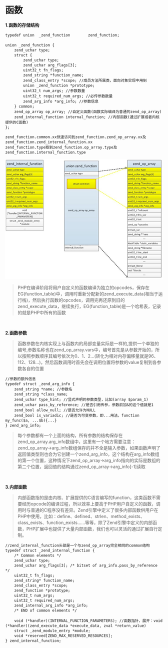 # 函数

**1.函数的存储结构**

```
typedef union  _zend_function        zend_function;

union _zend_function {
    zend_uchar type;    
    struct {
        zend_uchar type; 
        zend_uchar arg_flags[3];
        uint32_t fn_flags;
        zend_string *function_name;
        zend_class_entry *scope; //成员方法所属类，面向对象实现中用到
        union _zend_function *prototype;
        uint32_t num_args; //参数数量
        uint32_t required_num_args; //必传参数数量
        zend_arg_info *arg_info; //参数信息
    } common;
    zend_op_array op_array; //自定义函数(函数实际编译为普通的zend_op_array)
    zend_internal_function internal_function; //内部函数(通过扩展或者内核提供的C函数)
};
```

```
zend_function.common.xx快速访问到zend_function.zend_op_array.xx及zend_function.zend_internal_function.xx
zend_function.type取到zend_function.op_array.type及zend_function.internal_function.type
```

![](./img/19.jpeg)

>PHP在编译阶段将用户自定义的函数编译为独立的opcodes，保存在EG(function_table)中，调用时重新分配新的zend_execute_data(相当于运行栈)，然后执行函数的opcodes，调用完再还原到旧的zend_execute_data，继续执行，EG(function_table)是一个哈希表，记录的就是PHP中所有的函数

<br>

**2.函数参数**

>函数参数在内核实现上与函数内的局部变量实际是一样的,提供一个单独的编号,参数名称也在zend_op_array.vars中，编号首先是从参数开始的，所以按照参数顺序其编号依次为0、1、2...(转化为相对内存偏移量就是96、112、128...)，然后函数调用时首先会在调用位置将参数的value复制到各参数各自的位置

```
//参数的额外信息
typedef struct _zend_arg_info {
    zend_string *name; //参数名
    zend_string *class_name;
    zend_uchar type_hint; //显式声明的参数类型，比如(array $param_1)
    zend_uchar pass_by_reference; //是否引用传参，参数前加&的这个值就是1
    zend_bool allow_null; //是否允许为NULL
    zend_bool is_variadic; //是否为可变参数，即...用法，function my_func($a, ...$b){...}
} zend_arg_info;
```

>每个参数都有一个上面的结构，所有参数的结构保存在zend_op_array.arg_info数组中，这里有一个地方需要注意：zend_op_array->arg_info数组保存的并不全是输入参数，如果函数声明了返回值类型则也会为它创建一个zend_arg_info，这个结构在arg_info数组的第一个位置，这种情况下zend_op_array->arg_info指向的实际是数组的第二个位置，返回值的结构通过zend_op_array->arg_info[-1]读取

<br>

**3.内部函数**

>内部函数指的是由内核、扩展提供的C语言编写的function，这类函数不需要经历opcode的编译过程，所以效率上要高于PHP用户自定义的函数，调用时与普通的C程序没有差异。Zend引擎中定义了很多内部函数供用户在PHP中使用，比如：define、defined、strlen、method_exists、class_exists、function_exists......等等，除了Zend引擎中定义的内部函数，PHP扩展中也提供了大量内部函数，我们也可以灵活的通过扩展自行定制。


```
//zend_internal_function头部是一个与zend_op_array完全相同的common结构
typedef struct _zend_internal_function {
    /* Common elements */
    zend_uchar type;
    zend_uchar arg_flags[3]; /* bitset of arg_info.pass_by_reference */
    uint32_t fn_flags;
    zend_string* function_name;
    zend_class_entry *scope;
    zend_function *prototype;
    uint32_t num_args;
    uint32_t required_num_args;
    zend_internal_arg_info *arg_info;
    /* END of common elements */

    void (*handler)(INTERNAL_FUNCTION_PARAMETERS); //函数指针，展开：void (*handler)(zend_execute_data *execute_data, zval *return_value)
    struct _zend_module_entry *module;
    void *reserved[ZEND_MAX_RESERVED_RESOURCES];
} zend_internal_function;
```